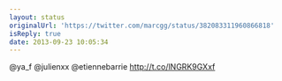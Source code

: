 ```yaml
---
layout: status
originalUrl: 'https://twitter.com/marcgg/status/382083311960866818'
isReply: true
date: 2013-09-23 10:05:34
---
```


@ya_f @julienxx @etiennebarrie http://t.co/lNGRK9GXxf
